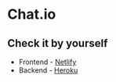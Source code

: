 # Chat.io

## Check it by yourself
- Frontend - [Netlify](https://class-io.netlify.app/)
- Backend - [Heroku](https://class-io.herokuapp.com/)